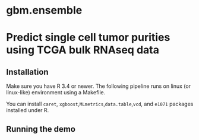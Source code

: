 # gbm.ensemble

# Predict single cell tumor purities using TCGA bulk RNAseq data

## Installation
Make sure you have R 3.4 or newer. The following pipeline runs on linux (or linux-like) environment using a Makefile. 

You can install ``caret``, ``xgboost``,``MLmetrics``,``data.table``,``vcd``, and ``e1071`` packages installed under R. 


## Running the demo
